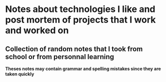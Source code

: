 # Notes about technologies I like and post mortem of projects that I work and worked on

## Collection of random notes that I took from school or from personnal learning
**Theses notes may contain grammar and spelling mistakes since they are taken quickly**
